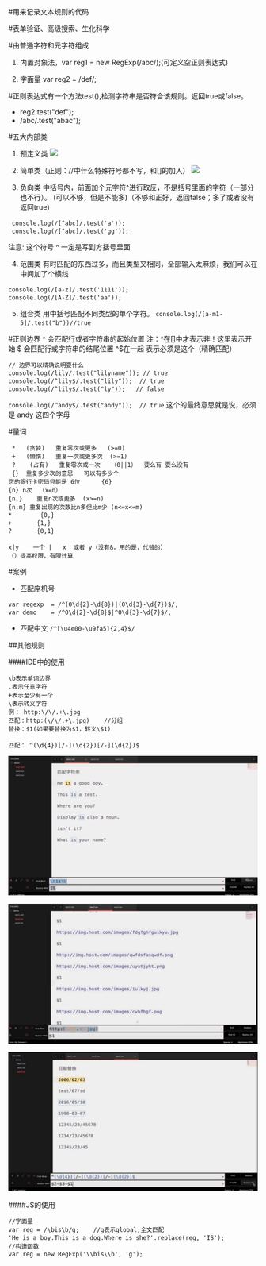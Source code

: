 #用来记录文本规则的代码

#表单验证、高级搜索、生化科学

#由普通字符和元字符组成
1. 内置对象法，var reg1 = new RegExp(/abc/);(可定义空正则表达式)

1. 字面量  var reg2 = /def/;

#正则表达式有一个方法test(),检测字符串是否符合该规则。返回true或false。
- reg2.test("def");
- /abc/.test("abac");


#五大内部类


1. 预定义类
![](/assets/360截图20170902181158621.jpg)

2. 简单类（正则：//中什么特殊符号都不写，和[]的加入）
![](/assets/360截图20170903004655582.jpg)

3. 负向类
中括号内，前面加个元字符^进行取反，不是括号里面的字符（一部分也不行）。
(可以不够，但是不能多)（不够和正好，返回false；多了或者没有返回true）
```
 console.log(/[^abc]/.test('a'));
 console.log(/[^abc]/.test('gg'));
```
注意:  这个符号 ^  一定是写到方括号里面

4. 范围类
有时匹配的东西过多，而且类型又相同，全部输入太麻烦，我们可以在中间加了个横线
```
console.log(/[a-z]/.test('1111'));
console.log(/[A-Z]/.test('aa'));
```

5. 组合类
用中括号匹配不同类型的单个字符。
`console.log(/[a-m1-5]/.test("b"))//true`


#正则边界
^ 会匹配行或者字符串的起始位置
注：^在[]中才表示非！这里表示开始
$ 会匹配行或字符串的结尾位置
^$在一起 表示必须是这个（精确匹配）
```
// 边界可以精确说明要什么
console.log(/lily/.test("lilyname")); // true
console.log(/^lily$/.test("lily"));  // true
console.log(/^lily$/.test("ly"));   // false
```
`console.log(/^andy$/.test("andy"));  // true`
这个的最终意思就是说，必须是 andy 这四个字母

#量词
```
 *   (贪婪)   重复零次或更多   (>=0)
 +   (懒惰)   重复一次或更多次  (>=1)
 ?    (占有)   重复零次或一次   （0||1）  要么有 要么没有
 {}  重复多少次的意思   可以有多少个  
您的银行卡密码只能是 6位      {6}
{n}	n次	（x=n）  
{n,}	重复n次或更多  (x>=n)
{n,m} 重复出现的次数比n多但比m少 (n<=x<=m)
*   	 {0,}
+	    {1,}
?	    {0,1}

x|y    一个 |   x  或者 y（没有&，用的是，代替的） 
（）提高权限，有限计算
 ```

#案例

- 匹配座机号
```
var regexp  = /^(0\d{2}-\d{8})|(0\d{3}-\d{7})$/;
var demo    = /^0\d{2}-\d{8}$|^0\d{3}-\d{7}$/;
```

- 匹配中文
`/^[\u4e00-\u9fa5]{2,4}$/ `




##其他规则

####IDE中的使用

```
\b表示单词边界
.表示任意字符
+表示至少有一个
\表示转义字符
例： http:\/\/.+\.jpg
匹配：http:(\/\/.+\.jpg)    //分组
替换：$1(如果要替换为$1，转义\$1)

匹配： ^(\d{4})[/-](\d{2})[/-](\d{2})$
```

![](/assets/360截图20171221211241775.jpg)

![](/assets/360截图20171221212134339.jpg)

![](/assets/360截图20171221213006861.jpg)



####JS的使用

```
//字面量
var reg = /\bis\b/g;    //g表示global,全文匹配
'He is a boy.This is a dog.Where is she?'.replace(reg, 'IS');
//构造函数
var reg = new RegExp('\\bis\\b', 'g');
```



















